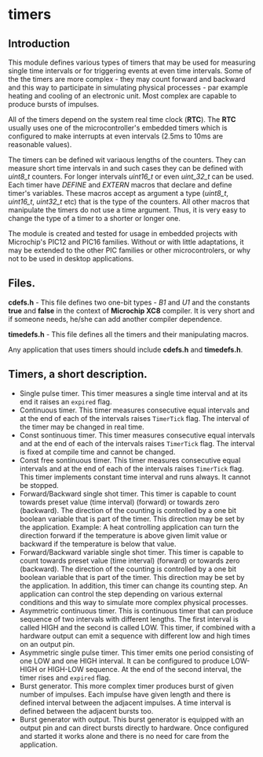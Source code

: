 # timers

## Introduction

This module defines various types of timers that may be used for measuring single time intervals or for triggering events at even time intervals. Some of the the timers are more complex - they may count forward and backward and this way to participate in simulating physical processes - par example heating and cooling of an electronic unit. Most complex are capable to produce bursts of impulses.

All of the timers depend on the system real time clock (**RTC**). The **RTC** usually uses one of the microcontroller's embedded timers which is configured to make interrupts at even intervals (2.5ms to 10ms are reasonable values).

The timers can be defined wit variaous lengths of the counters. They can measure short time intervals in and such cases they can be defined with _uint8_t_ counters. For longer intervals _uint16_t_ or even _uint_32_t_ can be used. Each timer have _DEFINE_ and _EXTERN_ macros that declare and define timer's variables. These macros accept as argument a type (_uint8_t_, _uint16_t_, _uint32_t_ etc) that is the type of the counters. All other macros that manipulate the timers do not use a time argument. Thus, it is very easy to change the type of a timer to a shorter or longer one.

The module is created and tested for usage in embedded projects with Microchip's PIC12 and PIC16 families. Without or with little adaptations, it may be extended to the other PIC families or other microcontrolers, or why not to be used in desktop applications.

## Files.

**cdefs.h** - This file defines two one-bit types - _B1_ and _U1_ and the constants **true** and **false** in the context of **Microchip XC8** compiler. It is very short and if someone needs, he/she can add another compiler dependence.

**timedefs.h** - This file defines all the timers and their manipulating macros.

Any application that uses timers should include **cdefs.h** and **timedefs.h**.

## Timers, a short description.

- Single pulse timer. This timer measures a single time interval and at its end it raises an `expired` flag.
- Continuous timer. This timer measures consecutive equal intervals and at the end of each of the intervals raises `TimerTick` flag. The interval of the timer may be changed in real time.
- Const sontinuous timer. This timer measures consecutive equal intervals and at the end of each of the intervals raises `TimerTick` flag. The interval is fixed at compile time and cannot be changed.
- Const free sontinuous timer. This timer measures consecutive equal intervals and at the end of each of the intervals raises `TimerTick` flag. This timer implements constant time interval and runs always. It cannot be stopped.
- Forward/Backward single shot timer. This timer is capable to count towards preset value (time interval) (forward) or towards zero (backward). The direction of the counting is controlled by a one bit boolean variable that is part of the timer. This direction may be set by the application. Example: A heat controlling application can turn the direction forward if the temperature is above given limit value or backward if the temperature is below that value.
- Forward/Backward variable single shot timer. This timer is capable to count towards preset value (time interval) (forward) or towards zero (backward). The direction of the counting is controlled by a one bit boolean variable that is part of the timer. This direction may be set by the application. In addition, this timer can change its counting step. An application can control the step depending on various external conditions and this way to simulate more complex physical processes.
- Asymmetric continuous timer. This is continuous timer that can produce sequence of two intervals with different lengths. The first interval is called HIGH and the second is called LOW. This timer, if combined with a hardware output can emit a sequence with different low and high times on an output pin.
- Asymmetric single pulse timer. This timer emits one period consisting of one LOW and one HIGH interval. It can be configured to produce LOW-HIGH or HIGH-LOW sequence. At the end of the second interval, the timer rises and `expired` flag.
- Burst generator. This more complex timer produces burst of given number of impulses. Each impulse have given length and there is defined interval between the adjacent impulses. A time interval is defined between the adjacent bursts too.
- Burst generator with output. This burst generator is equipped with an output pin and can direct bursts directly to hardware. Once configured and started it works alone and there is no need for care from the application.
